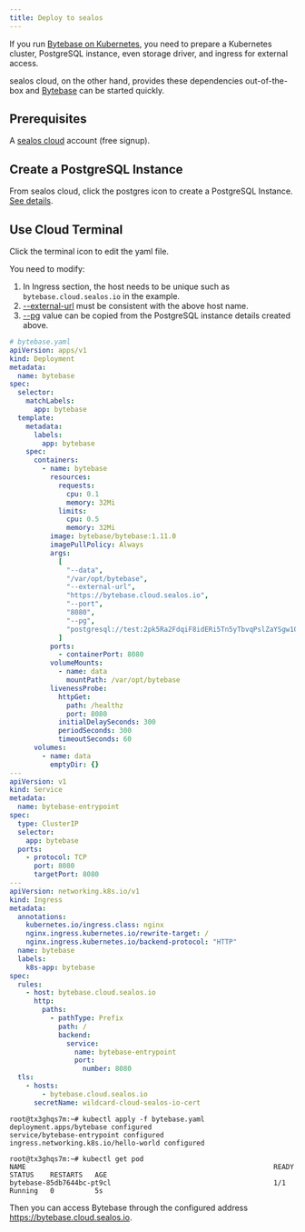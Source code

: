 ```yaml
---
title: Deploy to sealos
---
```


If you run [Bytebase on Kubernetes](/docs/get-started/install/deploy-to-kubernetes), you need to prepare a Kubernetes cluster, PostgreSQL instance, even storage driver, and ingress for external access.

sealos cloud, on the other hand, provides these dependencies out-of-the-box and [Bytebase](https://github.com/bytebase/bytebase) can be started quickly.

## Prerequisites

A [sealos cloud](https://cloud.sealos.io) account (free signup).

## Create a PostgreSQL Instance

From sealos cloud, click the postgres icon to create a PostgreSQL Instance. [See details](https://www.sealos.io/docs/cloud/apps/postgres/).

## Use Cloud Terminal

Click the terminal icon to edit the yaml file.

You need to modify:

1. In Ingress section, the host needs to be unique such as `bytebase.cloud.sealos.io` in the example.
1. [--external-url](/get-started/install/external-url) must be consistent with the above host name.
1. [--pg](/get-started/install/external-postgres) value
   can be copied from the PostgreSQL instance details created above.

```yaml
# bytebase.yaml
apiVersion: apps/v1
kind: Deployment
metadata:
  name: bytebase
spec:
  selector:
    matchLabels:
      app: bytebase
  template:
    metadata:
      labels:
        app: bytebase
    spec:
      containers:
        - name: bytebase
          resources:
            requests:
              cpu: 0.1
              memory: 32Mi
            limits:
              cpu: 0.5
              memory: 32Mi
          image: bytebase/bytebase:1.11.0
          imagePullPolicy: Always
          args:
            [
              "--data",
              "/var/opt/bytebase",
              "--external-url",
              "https://bytebase.cloud.sealos.io",
              "--port",
              "8080",
              "--pg",
              "postgresql://test:2pk5Ra2FdqiF8idERi5Tn5yTbvqPslZaYSgw1Qh2y4MljWBkb2OTvpvK4lwmTVXM@acid-test.ns-8b66134e-5294-480f-b6c4-00243fc2488e.svc.cluster.local:5432/sealos",
            ]
          ports:
            - containerPort: 8080
          volumeMounts:
            - name: data
              mountPath: /var/opt/bytebase
          livenessProbe:
            httpGet:
              path: /healthz
              port: 8080
            initialDelaySeconds: 300
            periodSeconds: 300
            timeoutSeconds: 60
      volumes:
        - name: data
          emptyDir: {}
---
apiVersion: v1
kind: Service
metadata:
  name: bytebase-entrypoint
spec:
  type: ClusterIP
  selector:
    app: bytebase
  ports:
    - protocol: TCP
      port: 8080
      targetPort: 8080
---
apiVersion: networking.k8s.io/v1
kind: Ingress
metadata:
  annotations:
    kubernetes.io/ingress.class: nginx
    nginx.ingress.kubernetes.io/rewrite-target: /
    nginx.ingress.kubernetes.io/backend-protocol: "HTTP"
  name: bytebase
  labels:
    k8s-app: bytebase
spec:
  rules:
    - host: bytebase.cloud.sealos.io
      http:
        paths:
          - pathType: Prefix
            path: /
            backend:
              service:
                name: bytebase-entrypoint
                port:
                  number: 8080
  tls:
    - hosts:
        - bytebase.cloud.sealos.io
      secretName: wildcard-cloud-sealos-io-cert
```

```shell
root@tx3ghqs7m:~# kubectl apply -f bytebase.yaml
deployment.apps/bytebase configured
service/bytebase-entrypoint configured
ingress.networking.k8s.io/hello-world configured

root@tx3ghqs7m:~# kubectl get pod
NAME                                                             READY   STATUS    RESTARTS   AGE
bytebase-85db7644bc-pt9cl                                        1/1     Running   0          5s
```

Then you can access Bytebase through the configured address https://bytebase.cloud.sealos.io.
